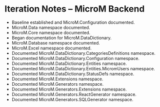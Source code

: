 # Iteration Notes – MicroM Backend

- Baseline established and MicroM.Configuration documented.
- MicroM.Data namespace documented.
- MicroM.Core namespace documented.
- Began documentation for MicroM.DataDictionary.
- MicroM.Database namespace documented.
- MicroM.Excel namespace documented.
- Documented MicroM.DataDictionary.CategoriesDefinitions namespace.
- Documented MicroM.DataDictionary.Configuration namespace.
- Documented MicroM.DataDictionary.Entities namespace.
- Documented MicroM.DataDictionary.Entities.MicromUsers namespace.
- Documented MicroM.DataDictionary.StatusDefs namespace.
- Documented MicroM.Extensions namespace.
- Documented MicroM.Generators namespace.
- Documented MicroM.Generators.Extensions namespace.
- Documented MicroM.Generators.ReactGenerator namespace.
- Documented MicroM.Generators.SQLGenerator namespace.
